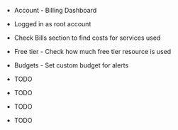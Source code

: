 * Account - Billing Dashboard
* Logged in as root account
* Check Bills section to find costs for services used
* Free tier - Check how much free tier resource is used
* Budgets - Set custom budget for alerts

* TODO
* TODO
* TODO
* TODO